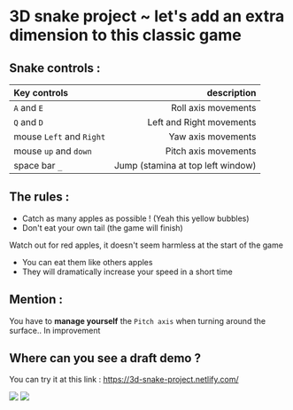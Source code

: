 # 3D snake project ~ let's add an extra dimension to this classic game

## Snake controls : 
| Key controls                | description |
|:--------------------------- | -------------------------------: |  
| `A` and `E`                 |  Roll axis movements              |	
| `Q` and `D`                 | Left and Right movements         |
| mouse `Left` and `Right`    | Yaw axis movements               |
| mouse `up` and `down`       | Pitch axis movements             |
| space bar `_`                   | Jump (stamina at top left window)|

## The rules : 
- Catch as many apples as possible ! (Yeah this yellow bubbles)
- Don't eat your own tail (the game will finish)

Watch out for red apples, it doesn't seem harmless at the start of the game
- You can eat them like others apples
- They will dramatically increase your speed in a short time

## Mention :
You have to **manage yourself** the `Pitch axis` when turning around the surface.. In improvement 

## Where can you see a draft demo ?
You can try it at this link : https://3d-snake-project.netlify.com/


<img src="https://render.githubusercontent.com/render/math?math=\rightleftarrows "> 

<img src="https://render.githubusercontent.com/render/math?math=\circlearrowright ">
